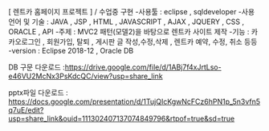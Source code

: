 [ 렌트카 홈페이지 프로젝트 ] / 수업중 구현
-사용툴 : eclipse , sqldeveloper
-사용 언어 및 기술 : JAVA , JSP , HTML , JAVASCRIPT , AJAX , JQUERY , CSS , ORACLE , API
-주제 : MVC2 패턴(모델2)을 바탕으로 렌트카 사이트 제작
-기능 : 카카오로그인 , 회원가입, 탈퇴 , 게시판 글 작성,수정,삭제 , 렌트카 예약, 수정, 취소 등등
-version : Eclipse 2018-12 , Oracle DB

DB 구문 다운로드 :https://drive.google.com/file/d/1ABj7f4xJrtLso-e46VU2McNx3PsKdcQC/view?usp=share_link

pptx파일 다운로드 : https://docs.google.com/presentation/d/1TujQIcKgwNcFCz6hPN1p_5n3vfn5q7uE/edit?usp=share_link&ouid=111302407137074849796&rtpof=true&sd=true

